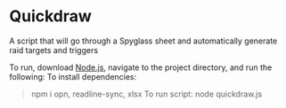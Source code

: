 # Quickdraw
A script that will go through a Spyglass sheet and automatically generate raid targets and triggers 

To run, download [Node.js](https://nodejs.org/en/), navigate to the project directory, and run the following:
To install dependencies:
> npm i opn, readline-sync, xlsx
To run script:
> node quickdraw.js
